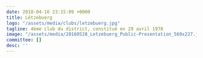 ```yaml
---
date: 2018-04-16 23:15:09 +0000
title: Lëtzebuerg
logo: "/assets/media/clubs/letzebuerg.jpg"
tagline: 4ème club du district, constitué en 29 avril 1978
image: "/assets/media/20160528_Letzebuerg_Public-Presentation_560x227.jpg"
committee: []
desc: ''
---
```

